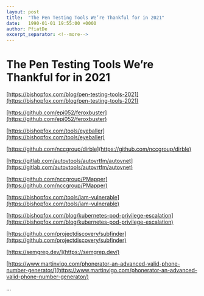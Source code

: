 ```yaml
---
layout: post
title:  "The Pen Testing Tools We’re Thankful for in 2021"
date:   1990-01-01 19:55:00 +0000
author: PfiatDe
excerpt_separator: <!--more-->
---
```


# The Pen Testing Tools We’re Thankful for in 2021

[https://bishopfox.com/blog/pen-testing-tools-2021](https://bishopfox.com/blog/pen-testing-tools-2021)

[https://github.com/epi052/feroxbuster](https://github.com/epi052/feroxbuster)

[https://bishopfox.com/tools/eyeballer](https://bishopfox.com/tools/eyeballer)

[https://github.com/nccgroup/dirble](https://github.com/nccgroup/dirble)

[https://gitlab.com/autovtools/autovrtfm/autovnet](https://gitlab.com/autovtools/autovrtfm/autovnet)

[https://github.com/nccgroup/PMapper](https://github.com/nccgroup/PMapper)

[https://bishopfox.com/tools/iam-vulnerable](https://bishopfox.com/tools/iam-vulnerable)

[https://bishopfox.com/blog/kubernetes-pod-privilege-escalation](https://bishopfox.com/blog/kubernetes-pod-privilege-escalation)

[https://github.com/projectdiscovery/subfinder](https://github.com/projectdiscovery/subfinder)

[https://semgrep.dev/](https://semgrep.dev/)

[https://www.martinvigo.com/phonerator-an-advanced-valid-phone-number-generator/](https://www.martinvigo.com/phonerator-an-advanced-valid-phone-number-generator/)

...
<!--more-->
